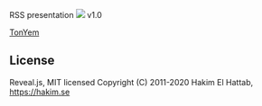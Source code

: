 RSS presentation
![](https://github.com/macroG0D/webpack-starter/blob/master/src/favicon.png?raw=true)
v1.0

[TonYem](https://github.com/macroG0D)

## License
Reveal.js, MIT licensed
Copyright (C) 2011-2020 Hakim El Hattab, https://hakim.se
